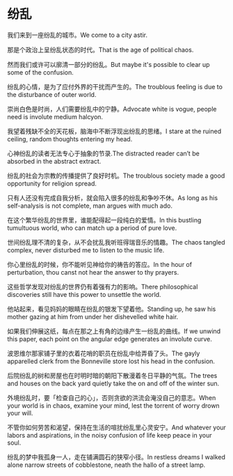 # 纷乱

<p><span class="chinese">我们来到一座纷乱的城市。</span><span class="english">We come to a city astir.</span></p>

<p><span class="chinese">那是个政治上呈纷乱状态的时代。</span><span class="english">That is the age of political chaos.</span></p>

<p><span class="chinese">然而我们或许可以廓清一部分的纷乱。</span><span class="english">But maybe it's possible to clear up some of the confusion.</span></p>

<p><span class="chinese">纷乱的心情，是为了应付外界的干扰而产生的。</span><span class="english">The troublous feeling is due to the disturbance of outer world.</span></p>

<p><span class="chinese">崇尚白色是时尚，人们需要纷乱中的宁静。</span><span class="english">Advocate white is vogue, people need is involute medium halcyon.</span></p>

<p><span class="chinese">我望着残缺不全的天花板，脑海中不断浮现出纷乱的思绪。</span><span class="english">I stare at the ruined ceiling, random thoughts entering my head.</span></p>

<p><span class="chinese">心神纷乱的读者无法专心于抽象的节录.</span><span class="english">The distracted reader can’t be absorbed in the abstract extract.</span></p>

<p><span class="chinese">纷乱的社会为宗教的传播提供了良好时机。</span><span class="english">The troublous society made a good opportunity for religion spread.</span></p>

<p><span class="chinese">只有人还没有完成自我分析，就会陷入很多的纷乱和争吵不休。</span><span class="english">As long as his self-analysis is not complete, man argues with much ado.</span></p>

<p><span class="chinese">在这个繁华纷乱的世界里，谁能配得起一段纯白的爱情。</span><span class="english">In this bustling tumultuous world, who can match up a period of pure love.</span></p>

<p><span class="chinese">世间纷乱理不清的复杂，从不会扰乱我听班得瑞音乐的情趣。</span><span class="english">The chaos tangled complex, never disturbed me to listen to the music life.</span></p>

<p><span class="chinese">你心里纷乱的时候，你不能听见神给你的祷告的答应。</span><span class="english">In the hour of perturbation, thou canst not hear the answer to thy prayers.</span></p>

<p><span class="chinese">这些哲学发现对纷乱的世界仍有着强有力的影响。</span><span class="english">There philosophical discoveries still have this power to unsettle the world.</span></p>

<p><span class="chinese">他站起来，看见妈妈的眼睛在纷乱的银发下望着他。</span><span class="english">Standing up, he saw his mother gazing at him from under her dishevelled white hair.</span></p>

<p><span class="chinese">如果我们伸展这纸，每点在那之上有角的边缘产生一纷乱的曲线。</span><span class="english">If we unwind this paper, each point on the angular edge generates an involute curve.</span></p>

<p><span class="chinese">波恩维尔那家铺子里的衣着花哨的职员在纷乱中给弄昏了头。</span><span class="english">The gayly apparelled clerk from the Bonneville store lost his head in the confusion.</span></p>

<p><span class="chinese">后院纷乱的树和房屋也在时明时暗的朝阳下散漫着冬日平静的气氛。</span><span class="english">The trees and houses on the back yard quietly take the on and off of the winter sun.</span></p>

<p><span class="chinese">外境纷乱时，要「检查自己的心」，否则贪欲的洪流会淹没自己的意志。</span><span class="english">When your world is in chaos, examine your mind, lest the torrent of worry drown your will.</span></p>

<p><span class="chinese">不管你如何劳苦和渴望，保持在生活的喧扰纷乱里心灵安宁。</span><span class="english">And whatever your labors and aspirations, in the noisy confusion of life keep peace in your soul.</span></p>

<p><span class="chinese">纷乱的梦中我孤身一人，走在铺满圆石的狭窄小径。</span><span class="english">In restless dreams I walked alone narrow streets of cobblestone, neath the hallo of a street lamp.</span></p>

